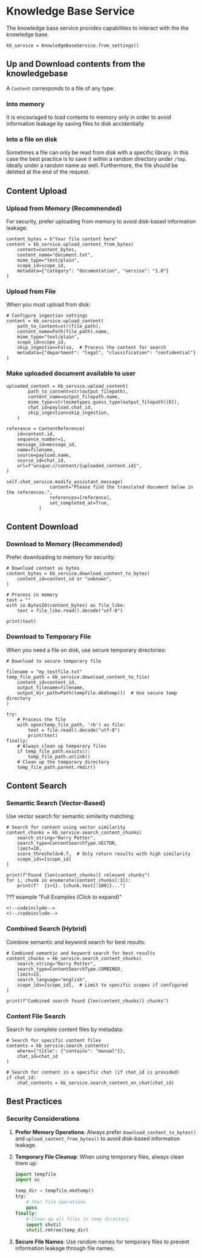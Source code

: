
# Knowledge Base Service
The knowledge base service provides capabilities to interact with the the knowledge base.

```{.python #initialize_kb_service_standalone}
kb_service = KnowledgeBaseService.from_settings()
```


## Up and Download contents from the knowledgebase

A `Content` corresponds to a file of any type.

### Into memory
It is encouraged to load contents to memory only in order to avoid information leakage by saving files to disk accidentially


### Into a file on disk
Sometimes a file can only be read from disk with a specific library. In this case the best practice is to save it within a random directory under `/tmp`. Ideally under a random name as well. Furthermore, the file should be deleted at the end of the request.

<!--
```{.python #load_demo_variables}
from dotenv import dotenv_values
demo_env_vars = dotenv_values(Path(__file__).parent/"demo.env")
```
```{.python #env_scope_id}
scope_id = demo_env_vars.get("UNIQUE_SCOPE_ID") or "unknown"
```
```{.python #env_scope_ids}
scope_ids = demo_env_vars.get("UNIQUE_SCOPE_IDS", "").split(",") if os.getenv("UNIQUE_SCOPE_IDS") else None
```
```{.python #env_content_id}
content_id = demo_env_vars.get("UNIQUE_CONTENT_ID") or "unknown"
```
```{.python #env_content_ids}
content_ids = demo_env_vars.get("UNIQUE_CONTENT_IDS", "").split(",") if os.getenv("UNIQUE_CONTENT_IDS") else None
```
```{.python #env_chat_id}
chat_id = demo_env_vars.get("UNIQUE_CHAT_ID") or "unknown"

```
-->

<!--
```{.python #kb_service_setup}
<<common_imports>>
<<initialize_kb_service_standalone>>
```
-->

## Content Upload

### Upload from Memory (Recommended)

For security, prefer uploading from memory to avoid disk-based information leakage:

```{python #kb_service_upload_bytes}
content_bytes = b"Your file content here"
content = kb_service.upload_content_from_bytes(
    content=content_bytes,
    content_name="document.txt",
    mime_type="text/plain",
    scope_id=scope_id,
    metadata={"category": "documentation", "version": "1.0"}
)
```

<!--
```{.python #kb_service_upload_from_memory file=./docs/.python_files/kb_service_upload_from_memory.py }
<<kb_service_setup>>
<<load_demo_variables>>
<<env_scope_id>>
<<kb_service_upload_bytes>>
```
-->

### Upload from File

When you must upload from disk:

```{.python #kb_service_upload_from_file}
# Configure ingestion settings
content = kb_service.upload_content(
    path_to_content=str(file_path),
    content_name=Path(file_path).name,
    mime_type="text/plain",
    scope_id=scope_id,
    skip_ingestion=False,  # Process the content for search
    metadata={"department": "legal", "classification": "confidential"}
)
```

<!--
```{.python file=./docs/.python_files/kb_service_upload_from_file.py }
<<kb_service_setup>>
<<load_demo_variables>>
<<env_scope_id>>
file_path = Path(__file__).parent/"test.txt"
<<kb_service_upload_from_file>>
```
-->


### Make uploaded document available to user

```
uploaded_content = kb_service.upload_content(
        path_to_content=str(output_filepath),
        content_name=output_filepath.name,
        mime_type=str(mimetypes.guess_type(output_filepath)[0]),
        chat_id=payload.chat_id,
        skip_ingestion=skip_ingestion,
    )

reference = ContentReference(
    id=content.id,
    sequence_number=1,
    message_id=message_id,
    name=filename,
    source=payload.name,
    source_id=chat_id,
    url=f"unique://content/{uploaded_content.id}",
)

self.chat_service.modify_assistant_message(
                content="Please find the translated document below in the references.",
                references=[reference],
                set_completed_at=True,
            )
```


## Content Download

### Download to Memory (Recommended)

Prefer downloading to memory for security:

```{.python #kb_service_download_bytes}
# Download content as bytes
content_bytes = kb_service.download_content_to_bytes(
    content_id=content_id or "unknown",
)

# Process in memory
text = ""
with io.BytesIO(content_bytes) as file_like:
    text = file_like.read().decode("utf-8")

print(text)
```

<!--
```{.python file=./docs/.python_files/kb_service_download_to_memory.py }
<<kb_service_setup>>
<<load_demo_variables>>
<<env_content_id>>
<<kb_service_download_bytes>>
```
-->



### Download to Temporary File

When you need a file on disk, use secure temporary directories:

```{.python #kb_service_download_file}
# Download to secure temporary file

filename = "my_testfile.txt"
temp_file_path = kb_service.download_content_to_file(
    content_id=content_id,
    output_filename=filename,
    output_dir_path=Path(tempfile.mkdtemp())  # Use secure temp directory
)

try:
    # Process the file
    with open(temp_file_path, 'rb') as file:
        text = file.read().decode("utf-8")
        print(text) 
finally:
    # Always clean up temporary files
    if temp_file_path.exists():
        temp_file_path.unlink()
    # Clean up the temporary directory
    temp_file_path.parent.rmdir()
```

<!--
```{.python file=./docs/.python_files/kb_service_download_to_file.py }
<<kb_service_setup>>
<<load_demo_variables>>
<<env_content_id>>
<<kb_service_download_file>>
```
-->




## Content Search

### Semantic Search (Vector-Based)

Use vector search for semantic similarity matching:

```{.python #kb_service_vector_search}
# Search for content using vector similarity
content_chunks = kb_service.search_content_chunks(
    search_string="Harry Potter",
    search_type=ContentSearchType.VECTOR,
    limit=10,
    score_threshold=0.7,  # Only return results with high similarity
    scope_ids=[scope_id]
)

print(f"Found {len(content_chunks)} relevant chunks")
for i, chunk in enumerate(content_chunks[:3]):
    print(f"  {i+1}. {chunk.text[:100]}...")
```

<!--
```{.python file=./docs/.python_files/kb_service_vector_search_content_chunks.py }
<<kb_service_setup>>
<<load_demo_variables>>
<<env_scope_id>>
<<kb_service_vector_search>>
```
-->




??? example "Full Examples (Click to expand)"
    
    <!--codeinclude-->
    <!--/codeinclude-->

### Combined Search (Hybrid)

Combine semantic and keyword search for best results:

```{.python #kb_service_combined_search}
# Combined semantic and keyword search for best results
content_chunks = kb_service.search_content_chunks(
    search_string="Harry Potter",
    search_type=ContentSearchType.COMBINED,
    limit=15,
    search_language="english",
    scope_ids=[scope_id],  # Limit to specific scopes if configured
)

print(f"Combined search found {len(content_chunks)} chunks")
```

<!--
```{.python file=./docs/.python_files/kb_service_combined_search_content_chunks.py }
<<kb_service_setup>>
<<load_demo_variables>>
<<env_scope_id>>
<<kb_service_combined_search>>
```
-->



### Content File Search

Search for complete content files by metadata:

```{.python #kb_service_content_search}
# Search for specific content files
contents = kb_service.search_contents(
    where={"title": {"contains": "manual"}},
    chat_id=chat_id
)

# Search for content in a specific chat (if chat_id is provided)
if chat_id:
    chat_contents = kb_service.search_content_on_chat(chat_id)
```


## Best Practices

### Security Considerations

1. **Prefer Memory Operations**: Always prefer `download_content_to_bytes()` and `upload_content_from_bytes()` to avoid disk-based information leakage.

2. **Temporary File Cleanup**: When using temporary files, always clean them up:
   ```python
   import tempfile
   import os
   
   temp_dir = tempfile.mkdtemp()
   try:
       # Your file operations
       pass
   finally:
       # Clean up all files in temp directory
       import shutil
       shutil.rmtree(temp_dir)
   ```

3. **Secure File Names**: Use random names for temporary files to prevent information leakage through file names.
